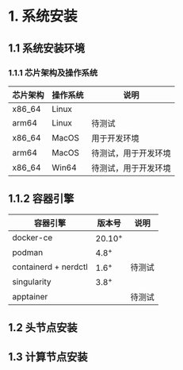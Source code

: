 # 1. 系统安装

## 1.1 系统安装环境


### 1.1.1 芯片架构及操作系统

|  芯片架构  | 操作系统 |  说明    |
| --------- | -----|  ------- |
| x86_64  | Linux  | |
| arm64  | Linux  | 待测试 |
| x86_64  | MacOS  | 用于开发环境|
| arm64  | MacOS  | 待测试，用于开发环境 |
| x86_64  | Win64  | 待测试，用于开发环境 |

## 1.1.2 容器引擎

|  容器引擎  | 版本号 |  说明    |
| --------- | -----|  ------- |
| docker-ce  | 20.10<sup>+</sup>  | |
| podman  | 4.8<sup>+</sup>  | |
| containerd + nerdctl  | 1.6<sup>+</sup>  | 待测试 |
| singularity  | 3.8<sup>+</sup>  | |
| apptainer  |  | 待测试 |


## 1.2 头节点安装


## 1.3 计算节点安装

